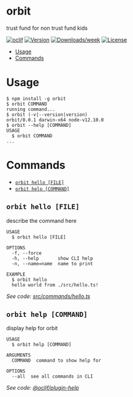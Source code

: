 orbit
=====

trust fund for non trust fund kids

[![oclif](https://img.shields.io/badge/cli-oclif-brightgreen.svg)](https://oclif.io)
[![Version](https://img.shields.io/npm/v/orbit.svg)](https://npmjs.org/package/orbit)
[![Downloads/week](https://img.shields.io/npm/dw/orbit.svg)](https://npmjs.org/package/orbit)
[![License](https://img.shields.io/npm/l/orbit.svg)](https://github.com/drstm/orbit-cli/blob/master/package.json)

<!-- toc -->
* [Usage](#usage)
* [Commands](#commands)
<!-- tocstop -->
# Usage
<!-- usage -->
```sh-session
$ npm install -g orbit
$ orbit COMMAND
running command...
$ orbit (-v|--version|version)
orbit/0.0.1 darwin-x64 node-v12.10.0
$ orbit --help [COMMAND]
USAGE
  $ orbit COMMAND
...
```
<!-- usagestop -->
# Commands
<!-- commands -->
* [`orbit hello [FILE]`](#orbit-hello-file)
* [`orbit help [COMMAND]`](#orbit-help-command)

## `orbit hello [FILE]`

describe the command here

```
USAGE
  $ orbit hello [FILE]

OPTIONS
  -f, --force
  -h, --help       show CLI help
  -n, --name=name  name to print

EXAMPLE
  $ orbit hello
  hello world from ./src/hello.ts!
```

_See code: [src/commands/hello.ts](https://github.com/drstm/orbit-cli/blob/v0.0.1/src/commands/hello.ts)_

## `orbit help [COMMAND]`

display help for orbit

```
USAGE
  $ orbit help [COMMAND]

ARGUMENTS
  COMMAND  command to show help for

OPTIONS
  --all  see all commands in CLI
```

_See code: [@oclif/plugin-help](https://github.com/oclif/plugin-help/blob/v2.2.3/src/commands/help.ts)_
<!-- commandsstop -->
